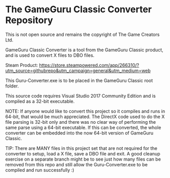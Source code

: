 # The GameGuru Classic Converter Repository

This is not open source and remains the copyright of The Game Creators Ltd.

GameGuru Classic Converter is a tool from the GameGuru Classic product, and is used to convert X files to DBO files. 

Steam Product: https://store.steampowered.com/app/266310/?utm_source=githubrepo&utm_campaign=general&utm_medium=web

This Guru-Converter.exe is to be placed in the GameGuru Classic root folder.

This source code requires Visual Studio 2017 Community Edition and is compiled as a 32-bit executable.

NOTE: If anyone would like to convert this project so it compiles and runs in 64-bit, that would be much appreciated. The DirectX code used to do the X file parsing is 32-bit only and there was no clear way of performing the same parse using a 64-bit executable. If this can be converted, the whole converter can be embedded into the now 64-bit version of GameGuru Classic.

TIP: There are MANY files in this project set that are not required for the converter to setup, load a X file, save a DBO file and exit.  A good cleanup exercise on a separate branch might be to see just how many files can be removed from this repo and still allow the Guru-Converter.exe to be compiled and run successfully :)
